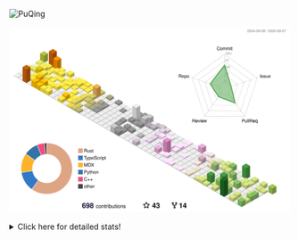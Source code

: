 ![PuQing](https://user-images.githubusercontent.com/27223114/171565019-9a56fae6-b08b-421f-99db-7e830da42371.png)

![](./profile-3d-contrib/profile-season-animate.svg)

<details>
<summary>Click here for detailed stats!</summary>

<!--START_SECTION:waka-->
![Lines of code](https://img.shields.io/badge/From%20Hello%20World%20I%27ve%20Written-2.6%20million%20lines%20of%20code-blue)

**🐱 My GitHub Data** 

> 📦 454.4 kB Used in GitHub's Storage 
 > 
> 🏆 436 Contributions in the Year 2025
 > 
> 🚫 Not Opted to Hire
 > 
> 📜 34 Public Repositories 
 > 
> 🔑 34 Private Repositories 
 > 
**I'm an Early 🐤** 

```text
🌞 Morning                914 commits         ██░░░░░░░░░░░░░░░░░░░░░░░   09.20 % 
🌆 Daytime                4322 commits        ███████████░░░░░░░░░░░░░░   43.50 % 
🌃 Evening                2535 commits        ██████░░░░░░░░░░░░░░░░░░░   25.51 % 
🌙 Night                  2165 commits        █████░░░░░░░░░░░░░░░░░░░░   21.79 % 
```


📊 **This Week I Spent My Time On** 

```text
💬 Programming Languages: 
Swift                    13 hrs 45 mins      █████████░░░░░░░░░░░░░░░░   35.33 % 
Python                   6 hrs 49 mins       ████░░░░░░░░░░░░░░░░░░░░░   17.51 % 
Typst                    5 hrs 11 mins       ███░░░░░░░░░░░░░░░░░░░░░░   13.33 % 
C++                      4 hrs 36 mins       ███░░░░░░░░░░░░░░░░░░░░░░   11.81 % 
TypeScript               4 hrs 12 mins       ███░░░░░░░░░░░░░░░░░░░░░░   10.80 % 

🔥 Editors: 
VS Code                  38 hrs 57 mins      █████████████████████████   100.00 % 

💻 Operating System: 
Mac                      19 hrs 16 mins      ████████████░░░░░░░░░░░░░   49.49 % 
WSL                      11 hrs 34 mins      ███████░░░░░░░░░░░░░░░░░░   29.71 % 
Linux                    8 hrs 6 mins        █████░░░░░░░░░░░░░░░░░░░░   20.80 % 
```


<!--END_SECTION:waka-->
</details>
